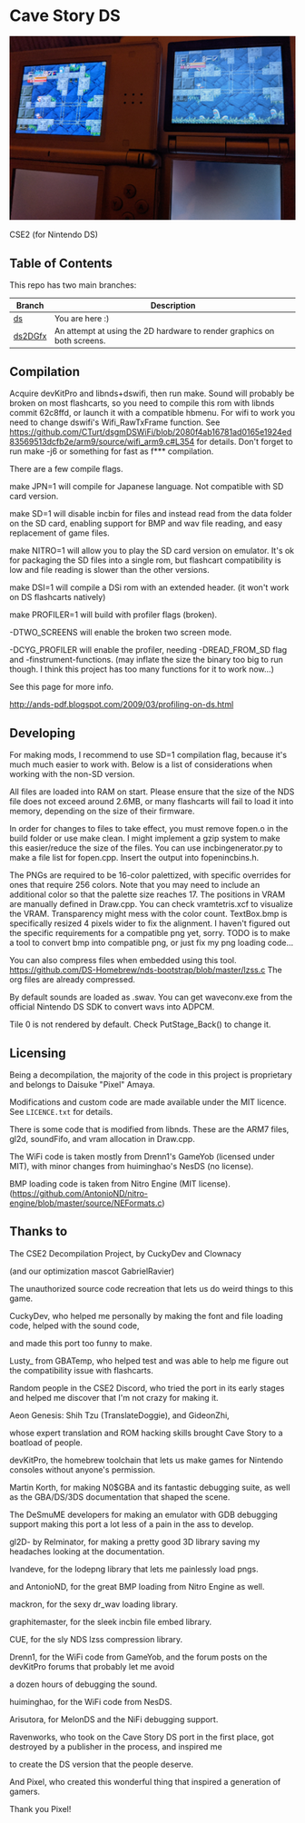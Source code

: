 # Cave Story DS
<img src="/preview.jpg">

CSE2 (for Nintendo DS)



## Table of Contents

This repo has two main branches:

Branch | Description
--------|--------
[ds](https://www.github.com/tilderain/CaveStoryDS/tree/ds) | You are here :)
[ds2DGfx](https://www.github.com/tilderain/CaveStoryDS/tree/ds2DGfx) | An attempt at using the 2D hardware to render graphics on both screens.

## Compilation
Acquire devKitPro and libnds+dswifi, then run make. Sound will probably be broken on most flashcarts, so you need to compile this rom with libnds commit 62c8ffd, or launch it with a compatible hbmenu.
For wifi to work you need to change dswifi's Wifi_RawTxFrame function. See https://github.com/CTurt/dsgmDSWiFi/blob/2080f4ab16781ad0165e1924ed83569513dcfb2e/arm9/source/wifi_arm9.c#L354 for details.
Don't forget to run make -j6 or something for fast as f*** compilation.

There are a few compile flags. 

make JPN=1 will compile for Japanese language. Not compatible with SD card version.

make SD=1 will disable incbin for files and instead read from the data folder on the SD card, enabling support for BMP and wav file reading, and easy replacement of game files. 

make NITRO=1 will allow you to play the SD card version on emulator. It's ok for packaging the SD files into a single rom, but flashcart compatibility is low and file reading is slower than the other versions.

make DSI=1 will compile a DSi rom with an extended header. (it won't work on DS flashcarts natively)

make PROFILER=1 will build with profiler flags (broken).

-DTWO_SCREENS will enable the broken two screen mode.

-DCYG_PROFILER will enable the profiler, needing -DREAD_FROM_SD flag and -finstrument-functions. (may inflate the size the binary too big to run though. I think this project has too many functions for it to work now...)

See this page for more info. 
 
http://ands-pdf.blogspot.com/2009/03/profiling-on-ds.html

## Developing

For making mods, I recommend to use SD=1 compilation flag, because it's much much easier to work with.
Below is a list of considerations when working with the non-SD version.

All files are loaded into RAM on start. Please ensure that the size of the NDS file does not exceed around 2.6MB, or many flashcarts will fail to load it into memory, depending on the size of their firmware.

In order for changes to files to take effect, you must remove fopen.o in the build folder or use make clean.
I might implement a gzip system to make this easier/reduce the size of the files.
You can use incbingenerator.py to make a file list for fopen.cpp. Insert the output into fopenincbins.h.

The PNGs are required to be 16-color palettized, with specific overrides for ones that require 256 colors. Note that you may need to include an additional color so that the palette size reaches 17. The positions in VRAM are manually defined in Draw.cpp. You can check vramtetris.xcf to visualize the VRAM. Transparency might mess with the color count. TextBox.bmp is specifically resized 4 pixels wider to fix the alignment. I haven't figured out the specific requirements for a compatible png yet, sorry. TODO is to make a tool to convert bmp into compatible png, or just fix my png loading code...

You can also compress files when embedded using this tool. https://github.com/DS-Homebrew/nds-bootstrap/blob/master/lzss.c
The org files are already compressed.

By default sounds are loaded as .swav. You can get waveconv.exe from the official Nintendo DS SDK to convert wavs into ADPCM.

Tile 0 is not rendered by default. Check PutStage_Back() to change it.


## Licensing

Being a decompilation, the majority of the code in this project is proprietary
and belongs to Daisuke "Pixel" Amaya.

Modifications and custom code are made available under the MIT licence. See
`LICENCE.txt` for details.

There is some code that is modified from libnds. These are the ARM7 files, gl2d, soundFifo, and vram allocation in Draw.cpp.

The WiFi code is taken mostly from Drenn1's GameYob (licensed under MIT), with minor changes from huiminghao's NesDS (no license).

BMP loading code is taken from Nitro Engine (MIT license). (https://github.com/AntonioND/nitro-engine/blob/master/source/NEFormats.c)

## Thanks to

The CSE2 Decompilation Project, by CuckyDev and Clownacy

(and our optimization mascot GabrielRavier)

The unauthorized source code recreation that lets us do weird things to this game.

CuckyDev, who helped me personally by making the font and file loading code, helped with the sound code,

and made this port too funny to make.

Lusty_ from GBATemp, who helped test and was able to help me figure out the compatibility issue with flashcarts.

Random people in the CSE2 Discord, who tried the port in its early stages and helped me discover that I'm not crazy for making it.

Aeon Genesis: Shih Tzu (TranslateDoggie), and GideonZhi,

whose expert translation and ROM hacking skills brought Cave Story to a boatload of people.

devKitPro, the homebrew toolchain that lets us make games for Nintendo consoles without anyone's permission.

Martin Korth, for making N0$GBA and its fantastic debugging suite, as well as the GBA/DS/3DS documentation that shaped the scene.

The DeSmuME developers for making an emulator with GDB debugging support making this port a lot less of a pain in the ass to develop.

gl2D- by Relminator, for making a pretty good 3D library saving my headaches looking at the documentation.

lvandeve, for the lodepng library that lets me painlessly load pngs.

and AntonioND, for the great BMP loading from Nitro Engine as well.

mackron, for the sexy dr_wav loading library.

graphitemaster, for the sleek incbin file embed library.

CUE, for the sly NDS lzss compression library.

Drenn1, for the WiFi code from GameYob, and the forum posts on the devKitPro forums that probably let me avoid

a dozen hours of debugging the sound.

huiminghao, for the WiFi code from NesDS.

Arisutora, for MelonDS and the NiFi debugging support.

Ravenworks, who took on the Cave Story DS port in the first place, got destroyed by a publisher in the process, and inspired me 

to create the DS version that the people deserve.

And Pixel, who created this wonderful thing that inspired a generation of gamers.

Thank you Pixel!

